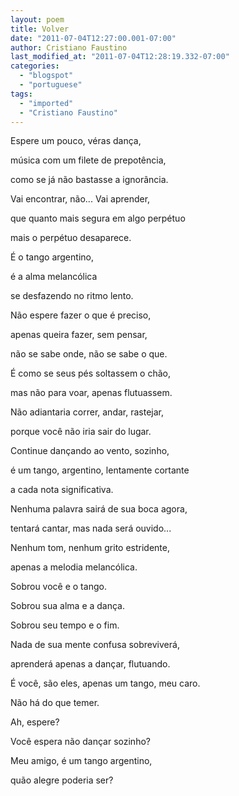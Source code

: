```yaml
---
layout: poem
title: Volver
date: "2011-07-04T12:27:00.001-07:00"
author: Cristiano Faustino
last_modified_at: "2011-07-04T12:28:19.332-07:00"
categories:
  - "blogspot"
  - "portuguese"
tags:
  - "imported"
  - "Cristiano Faustino"
---
```


Espere um pouco, véras dança,

música com um filete de prepotência,

como se já não bastasse a ignorância.

Vai encontrar, não... Vai aprender,

que quanto mais segura em algo perpétuo

mais o perpétuo desaparece.

É o tango argentino,

é a alma melancólica

se desfazendo no ritmo lento.

Não espere fazer o que é preciso,

apenas queira fazer, sem pensar, 

não se sabe onde, não se sabe o que.

É como se seus pés soltassem o chão,

mas não para voar, apenas flutuassem.

Não adiantaria correr, andar, rastejar,

porque você não iria sair do lugar.

Continue dançando ao vento, sozinho,

é um tango, argentino, lentamente cortante

a cada nota significativa.

Nenhuma palavra sairá de sua boca agora,

tentará cantar, mas nada será ouvido...

Nenhum tom, nenhum grito estridente,

apenas a melodia melancólica.

Sobrou você e o tango.

Sobrou sua alma e a dança.

Sobrou seu tempo e o fim.

Nada de sua mente confusa sobreviverá,

aprenderá apenas a dançar, flutuando.

É você, são eles, apenas um tango, meu caro.

Não há do que temer.

Ah, espere?

Você espera não dançar sozinho?

Meu amigo, é um tango argentino,

quão alegre poderia ser?